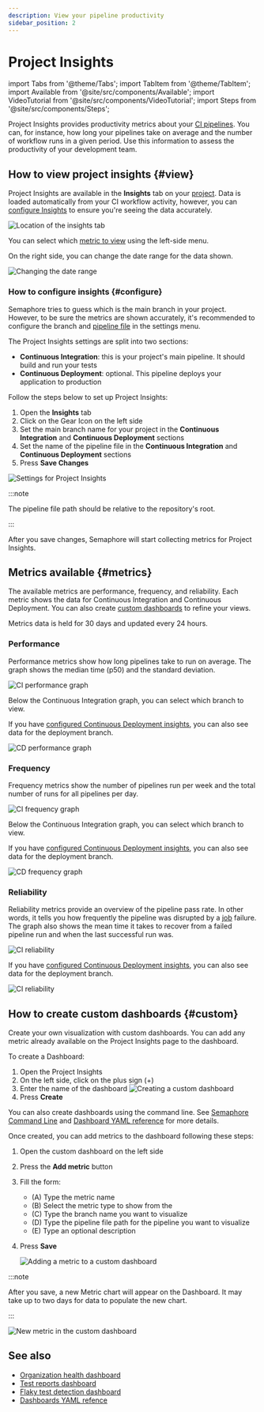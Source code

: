 ```yaml
---
description: View your pipeline productivity
sidebar_position: 2
---
```


# Project Insights

import Tabs from '@theme/Tabs';
import TabItem from '@theme/TabItem';
import Available from '@site/src/components/Available';
import VideoTutorial from '@site/src/components/VideoTutorial';
import Steps from '@site/src/components/Steps';

Project Insights provides productivity metrics about your [CI pipelines](../pipelines). You can, for instance, how long your pipelines take on average and the number of workflow runs in a given period. Use this information to assess the productivity of your development team.

## How to view project insights {#view}

Project Insights are available in the **Insights** tab on your [project](../projects). Data is loaded automatically from your CI workflow activity, however, you can [configure Insights](#configure) to ensure you're seeing the data accurately.

![Location of the insights tab](./img/insights-tab.jpg)

You can select which [metric to view](#metrics) using the left-side menu. 

On the right side, you can change the date range for the data shown.

![Changing the date range](./img/select-date-range.jpg)

### How to configure insights {#configure}

Semaphore tries to guess which is the main branch in your project. However, to be sure the metrics are shown accurately, it's recommended to configure the branch and [pipeline file](../pipelines#overview) in the settings menu.

The Project Insights settings are split into two sections:

- **Continuous Integration**: this is your project's main pipeline. It should build and run your tests
- **Continuous Deployment**: optional. This pipeline deploys your application to production

Follow the steps below to set up Project Insights:

<Steps>

1. Open the **Insights** tab
2. Click on the Gear Icon on the left side
3. Set the main branch name for your project in the **Continuous Integration** and **Continuous Deployment** sections
4. Set the name of the pipeline file in the **Continuous Integration** and **Continuous Deployment** sections
5. Press **Save Changes**

![Settings for Project Insights](./img/insights-settings.jpg)

</Steps>

:::note

The pipeline file path should be relative to the repository's root.

:::

After you save changes, Semaphore will start collecting metrics for Project Insights.

## Metrics available {#metrics}

The available metrics are performance, frequency, and reliability. Each metric shows the data for Continuous Integration and Continuous Deployment. You can also create [custom dashboards](#custom) to refine your views.

Metrics data is held for 30 days and updated every 24 hours.

### Performance

Performance metrics show how long pipelines take to run on average. The graph shows the median time (p50) and the standard deviation.

![CI performance graph](./img/perf-ci.jpg)

Below the Continuous Integration graph, you can select which branch to view.

If you have [configured Continuous Deployment insights](#configure), you can also see data for the deployment branch. 

![CD performance graph](./img/perf-cd.jpg)

### Frequency

Frequency metrics show the number of pipelines run per week and the total number of runs for all pipelines per day.

![CI frequency graph](./img/freq-ci.jpg)

Below the Continuous Integration graph, you can select which branch to view.

If you have [configured Continuous Deployment insights](#configure), you can also see data for the deployment branch. 

![CD frequency graph](./img/freq-cd.jpg)

### Reliability

Reliability metrics provide an overview of the pipeline pass rate. In other words, it tells you how frequently the pipeline was disrupted by a [job](../jobs) failure. The graph also shows the mean time it takes to recover from a failed pipeline run and when the last successful run was.

![CI reliability](./img/rel-ci.jpg)

If you have [configured Continuous Deployment insights](#configure), you can also see data for the deployment branch. 

![CI reliability](./img/rel-cd.jpg)

## How to create custom dashboards {#custom}

Create your own visualization with custom dashboards. You can add any metric already available on the Project Insights page to the dashboard.

To create a Dashboard:

<Steps>

1. Open the Project Insights
2. On the left side, click on the plus sign (+)
3. Enter the name of the dashboard
    ![Creating a custom dashboard](./img/custom-create.jpg)
4. Press **Create**

</Steps>

You can also create dashboards using the command line. See [Semaphore Command Line](../../reference/semaphore-cli) and [Dashboard YAML reference](../../reference/dashboard-yaml) for more details.

Once created, you can add metrics to the dashboard following these steps:


<Steps>

1. Open the custom dashboard on the left side
2. Press the **Add metric** button
3. Fill the form:
    - (A) Type the metric name
    - (B) Select the metric type to show from the
    - (C) Type the branch name you want to visualize
    - (D) Type the pipeline file path for the pipeline you want to visualize
    - (E) Type an optional description
4. Press **Save**

    ![Adding a metric to a custom dashboard](./img/add-metric.jpg)

</Steps>

:::note

After you save, a new Metric chart will appear on the Dashboard. It may take up to two days for data to populate the new chart.

:::

![New metric in the custom dashboard](./img/new-metric.jpg)

## See also

- [Organization health dashboard](./org-health)
- [Test reports dashboard](../tests/test-reports)
- [Flaky test detection dashboard](../tests/flaky-tests)
- [Dashboards YAML refence](../../reference/dashboard-yaml)
